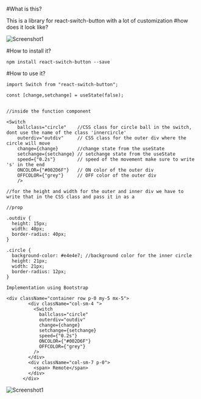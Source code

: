 #What is this?

This is a library for react-switch-button with a lot of customization
#how does it look like?

![Screenshot1](https://res.cloudinary.com/dzn1kqjmo/image/upload/v1626600670/switchNpmPackage_qvgdo5.png)

#How to install it?

`npm install react-switch-button --save`

#How to use it?

```
import Switch from "react-switch-button";

const [change,setchange] = useState(false);


//inside the function component

<Switch
    ballclass="circle"    //CSS class for circle ball in the switch, dont use the name of the class 'innercircle'
    outerdiv="outdiv"     // CSS class for the outer div where the circle will move
    change={change}       //change state from the useState
    setchange={setchange} // setchange state from the useState
    speed={"0.2s"}        // speed of the movement make sure to write 's' in the end
    ONCOLOR={"#002D6F"}   // ON color of the outer div
    OFFCOLOR={"grey"}     // OFF color of the outer div
    />

//for the height and width for the outer and inner div we have to write that in the CSS class and pass it in as a

//prop

.outdiv {
  height: 15px;
  width: 40px;
  border-radius: 40px;
}

.circle {
  background-color: #e4e4e7; //background color for the inner circle
  height: 21px;
  width: 21px;
  border-radius: 12px;
}

Implementation using Bootstrap

<div className="container row p-0 my-5 mx-5">
        <div className="col-sm-4 ">
          <Switch
            ballclass="circle"
            outerdiv="outdiv"
            change={change}
            setchange={setchange}
            speed={"0.2s"}
            ONCOLOR={"#002D6F"}
            OFFCOLOR={"grey"}
          />
        </div>
        <div className="col-sm-7 p-0">
          <span> Remote</span>
        </div>
      </div>

```

![Screenshot1](https://res.cloudinary.com/dzn1kqjmo/image/upload/v1626600573/bootstrapImplementationNpmpackage_iphva5.png)
